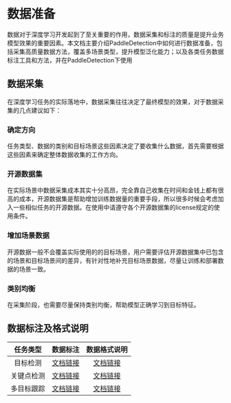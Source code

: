# 数据准备

数据对于深度学习开发起到了至关重要的作用，数据采集和标注的质量是提升业务模型效果的重要因素。本文档主要介绍PaddleDetection中如何进行数据准备，包括采集高质量数据方法，覆盖多场景类型，提升模型泛化能力；以及各类任务数据标注工具和方法，并在PaddleDetection下使用

## 数据采集
在深度学习任务的实际落地中，数据采集往往决定了最终模型的效果，对于数据采集的几点建议如下：

### 确定方向
任务类型、数据的类别和目标场景这些因素决定了要收集什么数据，首先需要根据这些因素来确定整体数据收集的工作方向。

### 开源数据集
在实际场景中数据采集成本其实十分高昂，完全靠自己收集在时间和金钱上都有很高的成本，开源数据集是帮助增加训练数据量的重要手段，所以很多时候会考虑加入一些相似任务的开源数据。在使用中请遵守各个开源数据集的license规定的使用条件。

### 增加场景数据
开源数据一般不会覆盖实际使用的的目标场景，用户需要评估开源数据集中已包含的场景和目标场景间的差异，有针对性地补充目标场景数据，尽量让训练和部署数据的场景一致。

### 类别均衡
在采集阶段，也需要尽量保持类别均衡，帮助模型正确学习到目标特征。


## 数据标注及格式说明

| 任务类型  |     数据标注   |   数据格式说明 |
|:--------:| :--------:|:--------:|
|    目标检测   |   [文档链接](DetAnnoTools.md)  |    [文档链接](PrepareDetDataSet.md)  |
|    关键点检测   |   [文档链接](KeyPointAnnoTools.md)  |    [文档链接](PrepareKeypointDataSet.md)  |
|    多目标跟踪   |   [文档链接](MOTAnnoTools.md)  |    [文档链接](PrepareMOTDataSet.md)  |

